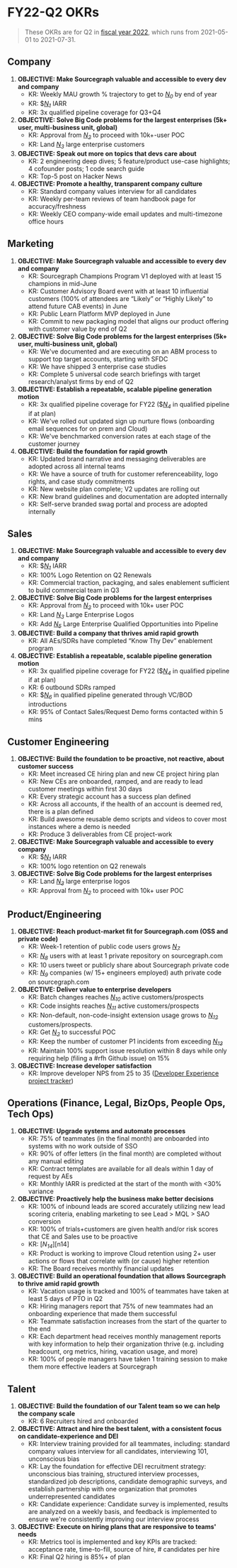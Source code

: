 # FY22-Q2 OKRs

> These OKRs are for Q2 in [fiscal year 2022](../../company-info-and-processes/communication/index.md#fiscal-year), which runs from 2021-05-01 to 2021-07-31.

## Company

1. **OBJECTIVE: Make Sourcegraph valuable and accessible to every dev and company**
   - KR: Weekly MAU growth % trajectory to get to [_N<sub>0</sub>_][n0] by end of year
   - KR: $[_N<sub>1</sub>_][n1] IARR
   - KR: 3x qualified pipeline coverage for Q3+Q4
1. **OBJECTIVE: Solve Big Code problems for the largest enterprises (5k+ user, multi-business unit, global)**
   - KR: Approval from [_N<sub>2</sub>_][n2] to proceed with 10k+-user POC
   - KR: Land [_N<sub>3</sub>_][n3] large enterprise customers
1. **OBJECTIVE: Speak out more on topics that devs care about**
   - KR: 2 engineering deep dives; 5 feature/product use-case highlights; 4 cofounder posts; 1 code search guide
   - KR: Top-5 post on Hacker News
1. **OBJECTIVE: Promote a healthy, transparent company culture**
   - KR: Standard company values interview for all candidates
   - KR: Weekly per-team reviews of team handbook page for accuracy/freshness
   - KR: Weekly CEO company-wide email updates and multi-timezone office hours

## Marketing

1. **OBJECTIVE: Make Sourcegraph valuable and accessible to every dev and company**
   - KR: Sourcegraph Champions Program V1 deployed with at least 15 champions in mid-June
   - KR: Customer Advisory Board event with at least 10 influential customers (100% of attendees are “Likely” or “Highly Likely” to attend future CAB events) in June
   - KR: Public Learn Platform MVP deployed in June
   - KR: Commit to new packaging model that aligns our product offering with customer value by end of Q2
1. **OBJECTIVE: Solve Big Code problems for the largest enterprises (5k+ user, multi-business unit, global)**
   - KR: We've documented and are executing on an ABM process to support top target accounts, starting with SFDC
   - KR: We have shipped 3 enterprise case studies
   - KR: Complete 5 universal code search briefings with target research/analyst firms by end of Q2
1. **OBJECTIVE: Establish a repeatable, scalable pipeline generation motion**
   - KR: 3x qualified pipeline coverage for FY22 ($[_N<sub>4</sub>_][n4] in qualified pipeline if at plan)
   - KR: We've rolled out updated sign up nurture flows (onboarding email sequences for on prem and Cloud)
   - KR: We've benchmarked conversion rates at each stage of the customer journey
1. **OBJECTIVE: Build the foundation for rapid growth**
   - KR: Updated brand narrative and messaging deliverables are adopted across all internal teams
   - KR: We have a source of truth for customer referenceability, logo rights, and case study commitments
   - KR: New website plan complete; V2 updates are rolling out
   - KR: New brand guidelines and documentation are adopted internally
   - KR: Self-serve branded swag portal and process are adopted internally

## Sales

1. **OBJECTIVE: Make Sourcegraph valuable and accessible to every dev and company**
   - KR: $[_N<sub>1</sub>_][n1] IARR
   - KR: 100% Logo Retention on Q2 Renewals
   - KR: Commercial traction, packaging, and sales enablement sufficient to build commercial team in Q3
1. **OBJECTIVE: Solve Big Code problems for the largest enterprises**
   - KR: Approval from [_N<sub>2</sub>_][n2] to proceed with 10k+ user POC
   - KR: Land [_N<sub>3</sub>_][n3] Large Enterprise Logos
   - KR: Add [_N<sub>5</sub>_][n5] Large Enterprise Qualified Opportunities into Pipeline
1. **OBJECTIVE: Build a company that thrives amid rapid growth**
   - KR: All AEs/SDRs have completed “Know Thy Dev” enablement program
1. **OBJECTIVE: Establish a repeatable, scalable pipeline generation motion**
   - KR: 3x qualified pipeline coverage for FY22 ($[_N<sub>4</sub>_][n4] in qualified pipeline if at plan)
   - KR: 6 outbound SDRs ramped
   - KR: $[_N<sub>6</sub>_][n6] in qualified pipeline generated through VC/BOD introductions
   - KR: 95% of Contact Sales/Request Demo forms contacted within 5 mins

## Customer Engineering

1. **OBJECTIVE: Build the foundation to be proactive, not reactive, about customer success**
   - KR: Meet increased CE hiring plan and new CE project hiring plan
   - KR: New CEs are onboarded, ramped, and are ready to lead customer meetings within first 30 days
   - KR: Every strategic account has a success plan defined
   - KR: Across all accounts, if the health of an account is deemed red, there is a plan defined
   - KR: Build awesome reusable demo scripts and videos to cover most instances where a demo is needed
   - KR: Produce 3 deliverables from CE project-work
1. **OBJECTIVE: Make Sourcegraph valuable and accessible to every company**
   - KR: $[_N<sub>1</sub>_][n1] IARR
   - KR: 100% logo retention on Q2 renewals
1. **OBJECTIVE: Solve Big Code problems for the largest enterprises**
   - KR: Land [_N<sub>3</sub>_][n3] large enterprise logos
   - KR: Approval from [_N<sub>2</sub>_][n2] to proceed with 10k+ user POC

## Product/Engineering

1. **OBJECTIVE: Reach product-market fit for Sourcegraph.com (OSS and private code)**
   - KR: Week-1 retention of public code users grows [_N<sub>7</sub>_][n7]
   - KR: [_N<sub>8</sub>_][n8] users with at least 1 private repository on sourcegraph.com
   - KR: 10 users tweet or publicly share about Sourcegraph private code
   - KR: [_N<sub>9</sub>_][n9] companies (w/ 15+ engineers employed) auth private code on sourcegraph.com
1. **OBJECTIVE: Deliver value to enterprise developers**
   - KR: Batch changes reaches [_N<sub>10</sub>_][n10] active customers/prospects
   - KR: Code insights reaches [_N<sub>11</sub>_][n11] active customers/prospects
   - KR: Non-default, non-code-insight extension usage grows to [_N<sub>12</sub>_][n12] customers/prospects.
   - KR: Get [_N<sub>2</sub>_][n2] to successful POC
   - KR: Keep the number of customer P1 incidents from exceeding [_N<sub>13</sub>_][n13]
   - KR: Maintain 100% support issue resolution within 8 days while only requiring help (filing a #rfh Github issue) on 15%
1. **OBJECTIVE: Increase developer satisfaction**
   - KR: Improve developer NPS from 25 to 35 ([Developer Experience project tracker](https://docs.google.com/spreadsheets/d/1XTEQGoNi6iGH_JaTMYwmHMv69wukUpt-PJ-YVySrkvM/edit#gid=0))

## Operations (Finance, Legal, BizOps, People Ops, Tech Ops)

1. **OBJECTIVE: Upgrade systems and automate processes**
   - KR: 75% of teammates (in the final month) are onboarded into systems with no work outside of SSO
   - KR: 90% of offer letters (in the final month) are completed without any manual editing
   - KR: Contract templates are available for all deals within 1 day of request by AEs
   - KR: Monthly IARR is predicted at the start of the month with <30% variance
1. **OBJECTIVE: Proactively help the business make better decisions**
   - KR: 100% of inbound leads are scored accurately utilizing new lead scoring criteria, enabling marketing to see Lead > MQL > SAO conversion
   - KR: 100% of trials+customers are given health and/or risk scores that CE and Sales use to be proactive
   - KR: [_N<sub>14</sub>_][n14]
   - KR: Product is working to improve Cloud retention using 2+ user actions or flows that correlate with (or cause) higher retention
   - KR: The Board receives monthly financial updates
1. **OBJECTIVE: Build an operational foundation that allows Sourcegraph to thrive amid rapid growth**
   - KR: Vacation usage is tracked and 100% of teammates have taken at least 5 days of PTO in Q2
   - KR: Hiring managers report that 75% of new teammates had an onboarding experience that made them successful
   - KR: Teammate satisfaction increases from the start of the quarter to the end
   - KR: Each department head receives monthly management reports with key information to help their organization thrive (e.g. including headcount, org metrics, hiring, vacation usage, and more)
   - KR: 100% of people managers have taken 1 training session to make them more effective leaders at Sourcegraph

## Talent

1. **OBJECTIVE: Build the foundation of our Talent team so we can help the company scale**
   - KR: 6 Recruiters hired and onboarded
1. **OBJECTIVE: Attract and hire the best talent, with a consistent focus on candidate-experience and DEI**
   - KR: Interview training provided for all teammates, including: standard company values interview for all candidates, interviewing 101, unconscious bias
   - KR: Lay the foundation for effective DEI recruitment strategy: unconscious bias training, structured interview processes, standardized job descriptions, candidate demographic surveys, and establish partnership with one organization that promotes underrepresented candidates
   - KR: Candidate experience: Candidate survey is implemented, results are analyzed on a weekly basis, and feedback is implemented to ensure we're consistently improving our interview process
1. **OBJECTIVE: Execute on hiring plans that are responsive to teams' needs**
   - KR: Metrics tool is implemented and key KPIs are tracked: acceptance rate, time-to-fill, source of hire, # candidates per hire
   - KR: Final Q2 hiring is 85%+ of plan

<!-- Footnotes with links to private metrics -->

[n0]: https://docs.google.com/document/d/1CTU1f1miFDhzdQOGMicK243dokePzVGiXR5TEynLyc8/edit#bookmark=id.6re87ufhmmi
[n1]: https://docs.google.com/document/d/1CTU1f1miFDhzdQOGMicK243dokePzVGiXR5TEynLyc8/edit#bookmark=id.h8qf68fhhkhv
[n2]: https://docs.google.com/document/d/1CTU1f1miFDhzdQOGMicK243dokePzVGiXR5TEynLyc8/edit#bookmark=id.li1traavdmqu
[n3]: https://docs.google.com/document/d/1CTU1f1miFDhzdQOGMicK243dokePzVGiXR5TEynLyc8/edit#bookmark=id.yn7fwiof2qvv
[n4]: https://docs.google.com/document/d/1CTU1f1miFDhzdQOGMicK243dokePzVGiXR5TEynLyc8/edit#bookmark=id.6on54y5oaelu
[n5]: https://docs.google.com/document/d/1CTU1f1miFDhzdQOGMicK243dokePzVGiXR5TEynLyc8/edit#bookmark=id.pfdzhb6x9ifw
[n6]: https://docs.google.com/document/d/1CTU1f1miFDhzdQOGMicK243dokePzVGiXR5TEynLyc8/edit#bookmark=id.uj4oshrvdb1i
[n7]: https://docs.google.com/document/d/1CTU1f1miFDhzdQOGMicK243dokePzVGiXR5TEynLyc8/edit#bookmark=id.26fy3w29kdyi
[n8]: https://docs.google.com/document/d/1CTU1f1miFDhzdQOGMicK243dokePzVGiXR5TEynLyc8/edit#bookmark=id.ij8budn5kth0
[n9]: https://docs.google.com/document/d/1CTU1f1miFDhzdQOGMicK243dokePzVGiXR5TEynLyc8/edit#bookmark=id.z1a2m3n90a6x
[n10]: https://docs.google.com/document/d/1CTU1f1miFDhzdQOGMicK243dokePzVGiXR5TEynLyc8/edit#bookmark=id.xaif46xgn9x8
[n11]: https://docs.google.com/document/d/1CTU1f1miFDhzdQOGMicK243dokePzVGiXR5TEynLyc8/edit#bookmark=id.ujc4vgt5ml3y
[n12]: https://docs.google.com/document/d/1CTU1f1miFDhzdQOGMicK243dokePzVGiXR5TEynLyc8/edit#bookmark=id.slvv727k82se
[n13]: https://docs.google.com/document/d/1CTU1f1miFDhzdQOGMicK243dokePzVGiXR5TEynLyc8/edit#bookmark=id.tb42thl76isb

